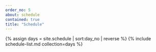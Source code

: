 ```yaml
---
order_no: 5
about: schedule
contained: true
title: "Schedule"
---
```


{% assign days = site.schedule | sort:day_no | reverse  %}
{% include schedule-list.md collection=days %}
